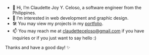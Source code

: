 - 👋 Hi, I’m Claudette Joy Y. Celoso, a software engineer from the Philippines.
- 👀 I’m interested in web development and graphic design.
- 🛠️ You may view my projects in my [portfolio](https://cceloso.github.io/portfolio/).
- 📫 You may reach me at claudetteceloso@gmail.com if you have inquiries or if you just want to say hello :)

Thanks and have a good day! ✨

<!---
cceloso/cceloso is a ✨ special ✨ repository because its `README.md` (this file) appears on your GitHub profile.
You can click the Preview link to take a look at your changes.
--->
